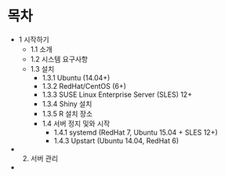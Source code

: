# 목차

* 1 시작하기
  * 1.1 소개
  * 1.2 시스템 요구사항
  * 1.3 설치
    * 1.3.1 Ubuntu \(14.04+\)
    * 1.3.2 RedHat/CentOS \(6+\)
    * 1.3.3 SUSE Linux Enterprise Server \(SLES\) 12+
    * 1.3.4 Shiny 설치
    * 1.3.5 R 설치 장소
    * 1.4 서버 정지 및와 시작
      * 1.4.1 systemd \(RedHat 7, Ubuntu 15.04 + SLES 12+\)
      * 1.4.3 Upstart \(Ubuntu 14.04, RedHat 6\)
* 2. 서버 관리
* 
